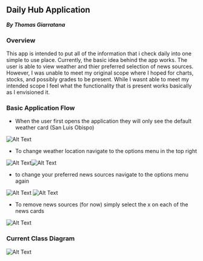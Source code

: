 ## Daily Hub Application
 **_By Thomas Giarratana_**

### Overview

This app is intended to put all of the information that i check daily into one simple to use place. Currently, the basic idea behind the app works. The user is able to view weather and thier preferred selection of news sources. However, I was unable to meet my original scope where I hoped for charts, stocks, and possibly grades to be present. While I wasnt able to meet my intended scope I feel what the functionality that is present works basically as I envisioned it. 

### Basic Application Flow
- When the user first opens the application they will only see the default weather card (San Luis Obispo) 

![Alt Text](/305AppScans/Capture.PNG?raw=true)

- To change weather location navigate to the options menu in the top right

![Alt Text](/305AppScans/Capture2.PNG?raw=true)![Alt Text](/305AppScans/Capture3.PNG?raw=true) 

- to change your preferred news sources navigate to the options menu again

![Alt Text](/305AppScans/Capture4.PNG?raw=true) ![Alt Text](/305AppScans/Capture5.PNG?raw=true)

- To remove news sources (for now) simply select the x on each of the news cards

![Alt Text](/305AppScans/Capture6.PNG?raw=true)

### Current Class Diagram

![Alt Text](/305AppScans/Diagram.PNG?raw=true)


